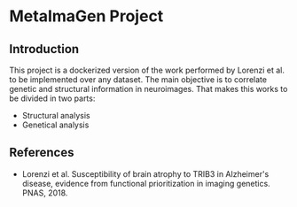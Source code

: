 # MetaImaGen Project

## Introduction
This project is a dockerized version of the work performed by Lorenzi et al. to be implemented over any dataset. The main objective is to correlate genetic and structural information in neuroimages. That makes this works to be divided in two parts:
* Structural analysis
* Genetical analysis


## References
- Lorenzi et al. Susceptibility of brain atrophy to TRIB3 in Alzheimer's disease, evidence from functional prioritization in imaging genetics. PNAS, 2018.